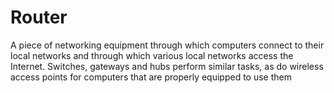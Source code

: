 [Title]: # (Enrutador -router-)
[Difficulty]: # (Principiante)
[Order]: # (101)

# Router

A piece of networking equipment through which computers connect to their local networks and through which various local networks access the Internet. Switches, gateways and hubs perform similar tasks, as do wireless access points for computers that are properly equipped to use them